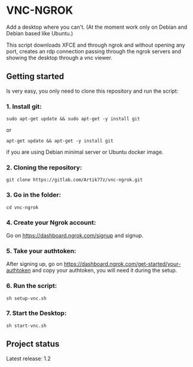 # VNC-NGROK

Add a desktop where you can't. (At the moment work only on Debian and Debian based like Ubuntu.)

This script downloads XFCE and through ngrok and without opening any port, creates an rdp connection passing through the ngrok servers and showing the desktop through a vnc viewer.

## Getting started

Is very easy, you only need to clone this repository and run the script:

### 1. Install git:

```
sudo apt-get update && sudo apt-get -y install git

```
or 

```
apt-get update && apt-get -y install git 

```

if you are using Debian minimal server or Ubuntu docker image.

### 2. Cloning the repository:

```
git clone https://gitlab.com/Artik77z/vnc-ngrok.git

```
### 3. Go in the folder:

```
cd vnc-ngrok

```
### 4. Create your Ngrok account:

Go on https://dashboard.ngrok.com/signup and signup.

### 5. Take your authtoken:

After signing up, go on https://dashboard.ngrok.com/get-started/your-authtoken and copy your authtoken, you will need it during the setup.

### 6. Run the script:

```
sh setup-vnc.sh

```
### 7. Start the Desktop:

```
sh start-vnc.sh

```

## Project status

Latest release: 1.2

